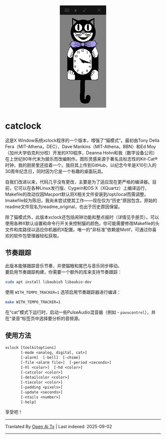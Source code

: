 <p align="center">
  <img src="https://raw.githubusercontent.com/BarkyTheDog/catclock/master/catclock.gif">
</p>

catclock
========

这是X Window系统xclock程序的一个版本，增强了“猫模式”。最初由Tony Della Fera（MIT-Athena，DEC）、Dave Mankins（MIT-Athena，BBN）和Ed Moy（加州大学伯克利分校）开发的X10程序，Deanna Hohn和我（数字设备公司）在上世纪80年代末为娱乐而改编制作。图形灵感来源于著名且标志性的Kit-Cat®时钟，我的厨房里还挂着一个。我将其上传到GitHub，以纪念今年是X10引入的30周年纪念日，同时因为它是一个有趣的桌面玩具。

自我们改进以来，代码几乎没有更改，主要是为了适应现在更严格的编译器。目前，它可以在各种Linux发行版、Cygwin和OS X（XQuartz）上编译运行，Makefile的改动仅因Macport默认将X相关文件安装到/opt/local而需调整。Imakefile较为陈旧，我尚未尝试使其工作——现在仅为“历史”原因包含。原始的readme文件现名为readme_original，也出于历史原因保留。

除了猫模式外，此版本xclock还包括闹钟功能和整点报时（详情见手册页）。可以使用各种X默认设置和命令行开关来控制猫的颜色。你可能需要修改Makefile的头文件和库路径以适应你机器的X配置。唯一的“非标准”依赖是Motif，可通过你喜欢的软件包管理器轻松获取。

## 节奏跟踪

此版本能够跟踪音乐节奏，并使猫眼和尾巴与音乐同步移动。  
要启用节奏跟踪构建，你需要一个额外的库来支持节奏跟踪：

```bash
sudo apt install libaubio5 libaubio-dev
```
使用 `WITH_TEMPO_TRACKER=1` 选项启用节奏跟踪器进行编译：


```bash
make WITH_TEMPO_TRACKER=1
```
在“cat”模式下运行时，启动一些PulseAudio混音器（例如 - `pavucontrol`），并在“录音”标签页中选择要分析的音频源。

## 使用方法


```
xclock [toolkitoptions]
       [-mode <analog, digital, cat>]
       [-alarm]  [-bell]  [-chime]
       [-file <alarm file>]  [-period <seconds>]
       [-hl <color>]  [-hd <color>]
       [-catcolor <color>]
       [-detailcolor <color>]
       [-tiecolor <color>]
       [-padding <pixels>]
       [-update <seconds>]
       [-ntails <number>]
       [-help]
```

享受吧！



---


Tranlated By [Open Ai Tx](https://github.com/OpenAiTx/OpenAiTx) | Last indexed: 2025-09-02


---